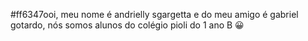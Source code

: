 #ff6347ooi, meu nome é andrielly sgargetta e do meu amigo é gabriel gotardo, nós somos alunos do colégio pioli do 1 ano B
&#128512;
